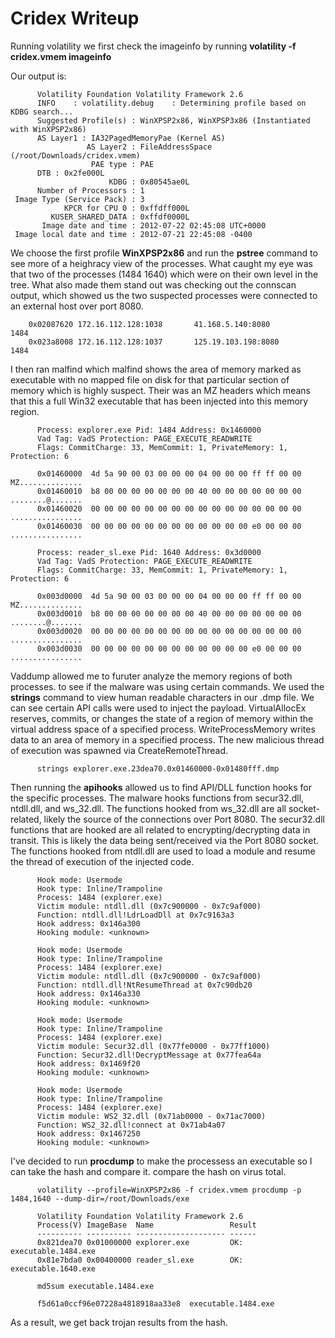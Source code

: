 # Cridex Writeup

Running volatility we first check the imageinfo by running **volatility -f cridex.vmem imageinfo**

Our output is:

          Volatility Foundation Volatility Framework 2.6
          INFO    : volatility.debug    : Determining profile based on KDBG search...
          Suggested Profile(s) : WinXPSP2x86, WinXPSP3x86 (Instantiated with WinXPSP2x86)
          AS Layer1 : IA32PagedMemoryPae (Kernel AS)
                     AS Layer2 : FileAddressSpace (/root/Downloads/cridex.vmem)
                      PAE type : PAE
          DTB : 0x2fe000L
                          KDBG : 0x80545ae0L
          Number of Processors : 1
     Image Type (Service Pack) : 3
                KPCR for CPU 0 : 0xffdff000L
             KUSER_SHARED_DATA : 0xffdf0000L
           Image date and time : 2012-07-22 02:45:08 UTC+0000
     Image local date and time : 2012-07-21 22:45:08 -0400 

We choose the first profile **WinXPSP2x86** and run the **pstree** command to see more of a heighracy view of the processes.
What caught my eye was that two of the processes (1484 1640) which were on their own level in the tree. 
What also made them stand out was checking out the connscan output, which showed us the two suspected processes were connected to 
an external host over port 8080.

        0x02087620 172.16.112.128:1038       41.168.5.140:8080         1484
        0x023a8008 172.16.112.128:1037       125.19.103.198:8080       1484
        
I then ran malfind which malfind shows the area of memory marked as executable with no mapped file on disk 
for that particular section of memory which is highly suspect. Their was an MZ headers which means that this a 
full Win32 executable that has been injected into this memory region.

          Process: explorer.exe Pid: 1484 Address: 0x1460000
          Vad Tag: VadS Protection: PAGE_EXECUTE_READWRITE
          Flags: CommitCharge: 33, MemCommit: 1, PrivateMemory: 1, Protection: 6

          0x01460000  4d 5a 90 00 03 00 00 00 04 00 00 00 ff ff 00 00   MZ..............
          0x01460010  b8 00 00 00 00 00 00 00 40 00 00 00 00 00 00 00   ........@.......
          0x01460020  00 00 00 00 00 00 00 00 00 00 00 00 00 00 00 00   ................
          0x01460030  00 00 00 00 00 00 00 00 00 00 00 00 e0 00 00 00   ................

          Process: reader_sl.exe Pid: 1640 Address: 0x3d0000
          Vad Tag: VadS Protection: PAGE_EXECUTE_READWRITE
          Flags: CommitCharge: 33, MemCommit: 1, PrivateMemory: 1, Protection: 6

          0x003d0000  4d 5a 90 00 03 00 00 00 04 00 00 00 ff ff 00 00   MZ..............
          0x003d0010  b8 00 00 00 00 00 00 00 40 00 00 00 00 00 00 00   ........@.......
          0x003d0020  00 00 00 00 00 00 00 00 00 00 00 00 00 00 00 00   ................
          0x003d0030  00 00 00 00 00 00 00 00 00 00 00 00 e0 00 00 00   ................


Vaddump allowed me to furuter analyze the memory regions of both processes. to see if the malware was using certain commands.
We used the  **strings** command to view human readable characters in our .dmp file. We can see certain API calls were used to inject the payload. VirtualAllocEx reserves, commits, or changes the state of a region of memory within the virtual address space of a specified process. WriteProcessMemory writes data to an area of memory in a specified process. The new malicious thread of execution was spawned via CreateRemoteThread.

          strings explorer.exe.23dea70.0x01460000-0x01480fff.dmp 

Then running the **apihooks** allowed us to find API/DLL function hooks for the specific processes. The malware hooks functions from secur32.dll, ntdll.dll, and ws_32.dll.  The functions hooked from ws_32.dll are all socket-related, likely the source of the connections over Port 8080.  The secur32.dll functions that are hooked are all related to encrypting/decrypting data in transit.  This is likely the data being sent/received via the Port 8080 socket.  The functions hooked from ntdll.dll are used to load a module and resume the thread of execution of the injected code.

          Hook mode: Usermode
          Hook type: Inline/Trampoline
          Process: 1484 (explorer.exe)
          Victim module: ntdll.dll (0x7c900000 - 0x7c9af000)
          Function: ntdll.dll!LdrLoadDll at 0x7c9163a3
          Hook address: 0x146a300
          Hooking module: <unknown>
          
          Hook mode: Usermode
          Hook type: Inline/Trampoline
          Process: 1484 (explorer.exe)
          Victim module: ntdll.dll (0x7c900000 - 0x7c9af000)
          Function: ntdll.dll!NtResumeThread at 0x7c90db20
          Hook address: 0x146a330
          Hooking module: <unknown>
          
          Hook mode: Usermode
          Hook type: Inline/Trampoline
          Process: 1484 (explorer.exe)
          Victim module: Secur32.dll (0x77fe0000 - 0x77ff1000)
          Function: Secur32.dll!DecryptMessage at 0x77fea64a
          Hook address: 0x1469f20
          Hooking module: <unknown>
          
          Hook mode: Usermode
          Hook type: Inline/Trampoline
          Process: 1484 (explorer.exe)
          Victim module: WS2_32.dll (0x71ab0000 - 0x71ac7000)
          Function: WS2_32.dll!connect at 0x71ab4a07
          Hook address: 0x1467250
          Hooking module: <unknown>



I've decided to run **procdump** to make the processess an executable so I can take the hash and compare it.
compare the hash on virus total. 

          volatility --profile=WinXPSP2x86 -f cridex.vmem procdump -p 1484,1640 --dump-dir=/root/Downloads/exe
          
          Volatility Foundation Volatility Framework 2.6
          Process(V) ImageBase  Name                 Result
          ---------- ---------- -------------------- ------
          0x821dea70 0x01000000 explorer.exe         OK: executable.1484.exe
          0x81e7bda0 0x00400000 reader_sl.exe        OK: executable.1640.exe

          md5sum executable.1484.exe 
          
          f5d61a0ccf96e07228a4818918aa33e8  executable.1484.exe
          
As a result, we get back trojan results from the hash.



